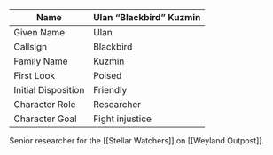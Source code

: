 | Name | Ulan “Blackbird” Kuzmin |
| ---  | --- |
| Given Name |  Ulan  |
| Callsign |  Blackbird  |
| Family Name |  Kuzmin  |
| First Look |  Poised  |
| Initial Disposition |  Friendly  |
| Character Role |  Researcher  |
| Character Goal |  Fight injustice  |

Senior researcher for the [[Stellar Watchers]] on [[Weyland Outpost]].